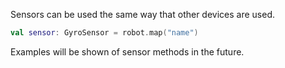 Sensors can be used the same way that other devices are used.

```kotlin
val sensor: GyroSensor = robot.map("name")
```

Examples will be shown of sensor methods in the future.